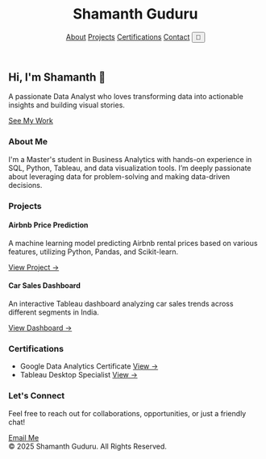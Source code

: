 
<html lang="en">
<head>
  <meta charset="UTF-8" />
  <meta name="viewport" content="width=device-width, initial-scale=1.0" />
  <title>Shamanth Guduru | Data Analyst</title>
  <script src="https://cdn.tailwindcss.com"></script>
  <script>
    tailwind.config = {
      darkMode: 'class',
      theme: {
        extend: {
          fontFamily: {
            sans: ['Inter', 'sans-serif'],
          },
        }
      }
    }
  </script>
  <link href="https://fonts.googleapis.com/css2?family=Inter:wght@400;700&display=swap" rel="stylesheet">
  <script src="https://unpkg.com/@lottiefiles/lottie-player@latest/dist/lottie-player.js"></script>
  <script src="https://unpkg.com/feather-icons"></script>
</head>
<body class="bg-gray-50 text-gray-900 font-sans transition-colors duration-300">
  <header class="flex justify-between items-center p-6 bg-white dark:bg-gray-900 dark:text-gray-100 shadow-md sticky top-0 z-50">
    <h1 class="text-2xl font-bold">Shamanth Guduru</h1>
    <nav class="space-x-4 flex items-center">
      <a href="#about" class="hover:text-blue-500">About</a>
      <a href="#projects" class="hover:text-blue-500">Projects</a>
      <a href="#certifications" class="hover:text-blue-500">Certifications</a>
      <a href="#contact" class="hover:text-blue-500">Contact</a>
      <button id="theme-toggle" class="ml-4 p-2 bg-gray-200 dark:bg-gray-700 rounded">🌙</button>
    </nav>
  </header>

  <section class="flex flex-col items-center justify-center text-center p-12 bg-gradient-to-r from-blue-500 to-purple-600 text-white">
    <h2 class="text-4xl font-bold mb-4">Hi, I'm Shamanth 👋</h2>
    <p class="text-lg mb-6 max-w-xl">A passionate Data Analyst who loves transforming data into actionable insights and building visual stories.</p>
    <a href="#projects" class="bg-white text-blue-600 px-6 py-3 rounded-full shadow hover:scale-105 transition-transform">See My Work</a>
    <div class="mt-8">
      <lottie-player src="https://assets2.lottiefiles.com/packages/lf20_jcikwtux.json" background="transparent" speed="1" style="width: 200px; height: 200px;" loop autoplay></lottie-player>
    </div>
  </section>

  <section id="about" class="p-12 bg-white dark:bg-gray-900 dark:text-gray-100">
    <h3 class="text-3xl font-semibold mb-4">About Me</h3>
    <p class="max-w-3xl leading-relaxed">I'm a Master's student in Business Analytics with hands-on experience in SQL, Python, Tableau, and data visualization tools. I’m deeply passionate about leveraging data for problem-solving and making data-driven decisions.</p>
  </section>

  <section id="projects" class="p-12 bg-gray-100 dark:bg-gray-800 dark:text-gray-100">
    <h3 class="text-3xl font-semibold mb-8 text-center">Projects</h3>
    <div class="grid gap-8 md:grid-cols-2 lg:grid-cols-3">
      <div class="bg-white dark:bg-gray-700 p-6 rounded-xl shadow-md hover:scale-105 transition-transform">
        <h4 class="text-xl font-bold mb-2">Airbnb Price Prediction</h4>
        <p class="mb-4">A machine learning model predicting Airbnb rental prices based on various features, utilizing Python, Pandas, and Scikit-learn.</p>
        <a href="https://github.com/yourusername/airbnb-price-prediction" target="_blank" class="text-blue-500">View Project →</a>
      </div>
      <div class="bg-white dark:bg-gray-700 p-6 rounded-xl shadow-md hover:scale-105 transition-transform">
        <h4 class="text-xl font-bold mb-2">Car Sales Dashboard</h4>
        <p class="mb-4">An interactive Tableau dashboard analyzing car sales trends across different segments in India.</p>
        <a href="https://github.com/yourusername/car-sales-dashboard" target="_blank" class="text-blue-500">View Dashboard →</a>
      </div>
    </div>
  </section>

  <section id="certifications" class="p-12 bg-white dark:bg-gray-900 dark:text-gray-100">
    <h3 class="text-3xl font-semibold mb-6 text-center">Certifications</h3>
    <ul class="space-y-4">
      <li class="flex items-center justify-between bg-gray-100 dark:bg-gray-700 p-4 rounded-md">
        <span>Google Data Analytics Certificate</span>
        <a href="https://www.coursera.org/account/accomplishments/certificate/yourcertificateid" target="_blank" class="text-blue-500">View →</a>
      </li>
      <li class="flex items-center justify-between bg-gray-100 dark:bg-gray-700 p-4 rounded-md">
        <span>Tableau Desktop Specialist</span>
        <a href="#" target="_blank" class="text-blue-500">View →</a>
      </li>
    </ul>
  </section>

  <section id="contact" class="p-12 bg-gray-100 dark:bg-gray-800 dark:text-gray-100 text-center">
    <h3 class="text-3xl font-semibold mb-4">Let's Connect</h3>
    <p class="mb-4">Feel free to reach out for collaborations, opportunities, or just a friendly chat!</p>
    <div class="flex justify-center space-x-6 mb-6">
      <a href="https://linkedin.com/in/yourlinkedin" target="_blank" class="text-gray-700 dark:text-gray-300 hover:text-blue-600">
        <i data-feather="linkedin" class="w-6 h-6"></i>
      </a>
      <a href="https://github.com/yourusername" target="_blank" class="text-gray-700 dark:text-gray-300 hover:text-blue-600">
        <i data-feather="github" class="w-6 h-6"></i>
      </a>
      <a href="mailto:youremail@example.com" class="text-gray-700 dark:text-gray-300 hover:text-blue-600">
        <i data-feather="mail" class="w-6 h-6"></i>
      </a>
    </div>
    <a href="mailto:youremail@example.com" class="bg-blue-500 text-white px-6 py-3 rounded-full shadow hover:bg-blue-600">Email Me</a>
  </section>

  <footer class="p-6 bg-white dark:bg-gray-900 dark:text-gray-100 text-center text-sm">
    © 2025 Shamanth Guduru. All Rights Reserved.
  </footer>

  <script>
    feather.replace();
    const toggleBtn = document.getElementById('theme-toggle');
    toggleBtn.addEventListener('click', () => {
      document.documentElement.classList.toggle('dark');
    });
  </script>
</body>
</html>
